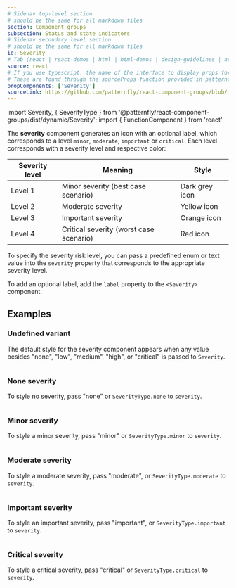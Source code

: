 ```yaml
---
# Sidenav top-level section
# should be the same for all markdown files
section: Component groups
subsection: Status and state indicators
# Sidenav secondary level section
# should be the same for all markdown files
id: Severity
# Tab (react | react-demos | html | html-demos | design-guidelines | accessibility)
source: react
# If you use typescript, the name of the interface to display props for
# These are found through the sourceProps function provided in patternfly-docs.source.js
propComponents: ['Severity']
sourceLink: https://github.com/patternfly/react-component-groups/blob/main/packages/module/patternfly-docs/content/extensions/component-groups/examples/Severity/Severity.md
---
```


import Severity, { SeverityType } from '@patternfly/react-component-groups/dist/dynamic/Severity';
import { FunctionComponent } from 'react'

The **severity** component generates an icon with an optional label, which corresponds to a level `minor`, `moderate`, `important` or `critical`. Each level corresponds with a severity level and respective color:

| Severity level | Meaning                                 | Style          |
| -------------- | --------------------------------------- | -------------- |
| Level 1        | Minor severity (best case scenario)     | Dark grey icon |
| Level 2        | Moderate severity                       | Yellow icon    |
| Level 3        | Important severity                      | Orange icon    |
| Level 4        | Critical severity (worst case scenario) | Red icon       |

To specify the severity risk level, you can pass a predefined enum or text value into the `severity` property that corresponds to the appropriate severity level.

To add an optional label, add the `label` property to the `<Severity>` component.

## Examples

### Undefined variant

The default style for the severity component appears when any value besides "none", "low", "medium", "high", or "critical" is passed to `Severity`.

```js file="./SeverityUndefinedExample.tsx"

```

### None severity

To style no severity, pass "none" or `SeverityType.none` to `severity`.

```js file="./SeverityNoneExample.tsx"

```

### Minor severity

To style a minor severity, pass "minor" or `SeverityType.minor` to `severity`.

```js file="./SeverityMinorExample.tsx"

```

### Moderate severity

To style a moderate severity, pass "moderate", or `SeverityType.moderate` to `severity`.

```js file="./SeverityModerateExample.tsx"

```

### Important severity

To style an important severity, pass "important", or `SeverityType.important` to `severity`.

```js file="./SeverityImportantExample.tsx"

```

### Critical severity

To style a critical severity, pass "critical" or `SeverityType.critical` to `severity`.

```js file="./SeverityCriticalExample.tsx"

```
